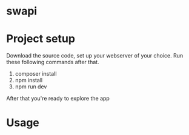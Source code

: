 # swapi

# Project  setup
Download the source code, set up your webserver of your choice. Run these following commands after that.
1. composer install
2. npm install
3. npm run dev

After that you're ready to explore the app

# Usage
